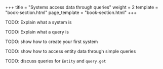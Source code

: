 +++
title = "Systems access data through queries"
weight = 2
template = "book-section.html"
page_template = "book-section.html"
+++

TODO: Explain what a system is

TODO: Explain what a query is

TODO: show how to create your first system

TODO: show how to access entity data through simple queries

TODO: discuss queries for `Entity` and `query.get`
